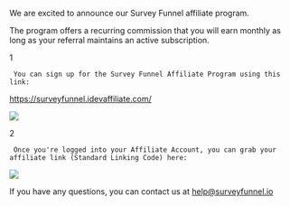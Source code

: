 We are excited to announce our Survey Funnel affiliate program.

The program offers a recurring commission that you will earn monthly as long
as your referral maintains an active subscription.

1

     You can sign up for the Survey Funnel Affiliate Program using this link: 
<https://surveyfunnel.idevaffiliate.com/>

![](https://d33v4339jhl8k0.cloudfront.net/docs/assets/53974d6ce4b0c76107b109d1/images/57f3ec6d9033602e61d4b5f0/file-VwBID7zxCY.png)

2

     Once you're logged into your Affiliate Account, you can grab your affiliate link (Standard Linking Code) here: 

![](https://d33v4339jhl8k0.cloudfront.net/docs/assets/53974d6ce4b0c76107b109d1/images/5a0cb2350428633199248141/file-IE7c8tWLfn.png)

If you have any questions, you can contact us at
[help@surveyfunnel.io](mailto:mailto:help@surveyfunnel.io)

